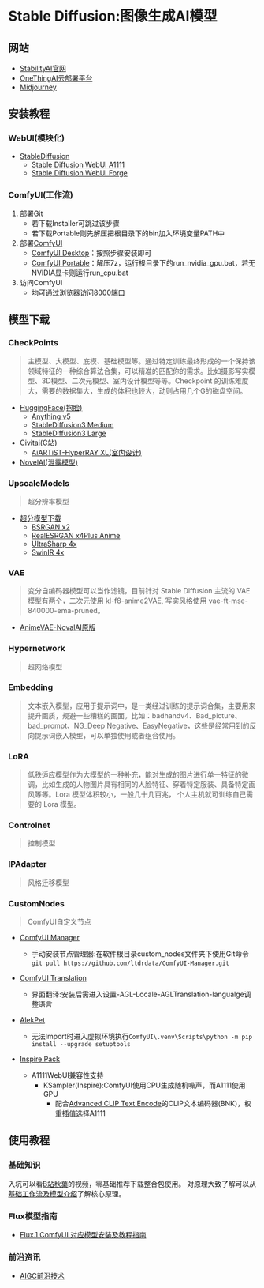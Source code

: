 # Stable Diffusion:图像生成AI模型
## 网站
- [StabilityAI官网](https://stability.ai)
- [OneThingAI云部署平台](https://console.onethingai.com/)
- [Midjourney](https://www.midjourney.com/)

## 安装教程
### WebUI(模块化)
- [StableDiffusion](https://github.com/Stability-AI/StableDiffusion)
  - [Stable Diffusion WebUI A1111](https://github.com/AUTOMATIC1111/stable-diffusion-webui)
  - [Stable Diffusion WebUI Forge](https://github.com/lllyasviel/stable-diffusion-webui-forge)

### ComfyUI(工作流)
1. 部署[Git](https://github.com/git-for-windows/git/releases)
    - 若下载Installer可跳过该步骤
    - 若下载Portable则先解压把根目录下的bin加入环境变量PATH中
2. 部署[ComfyUI](https://www.comfy.org)
    - [ComfyUI Desktop](https://dl.todesktop.com/241012ess7yxs0e/windows/nsis/x64)：按照步骤安装即可
    - [ComfyUI Portable](https://github.com/comfyanonymous/ComfyUI)：解压7z，运行根目录下的run_nvidia_gpu.bat，若无NVIDIA显卡则运行run_cpu.bat
3. 访问ComfyUI
    - 均可通过浏览器访问[8000端口](http://localhost:8000)

## 模型下载
### CheckPoints
> 主模型、大模型、底模、基础模型等。通过特定训练最终形成的一个保持该领域特征的一种综合算法合集，可以精准的匹配你的需求。比如摄影写实模型、3D模型、二次元模型、室内设计模型等等。Checkpoint 的训练难度大，需要的数据集大，生成的体积也较大，动则占用几个G的磁盘空间。
- [HuggingFace(抱脸)](https://huggingface.co)
    - [Anything v5](https://huggingface.co/swl-models/Anything-v5.0-PRT/resolve/8f4143c96d5a9a9869061b5c3ea71a1d962790be/Anything-v5.0-PRT-RE.safetensors)
    - [StableDiffusion3 Medium](https://huggingface.co/stabilityai/stable-diffusion-3-medium/tree/main)
    - [StableDiffusion3 Large](https://huggingface.co/stabilityai/stable-diffusion-3.5-large/tree/main)
- [Civitai(C站)](https://civitai.com/)
    - [AiARTiST-HyperRAY XL(室内设计)](https://civitai.com/models/430186/aiartist-hyperray-xl-xl-interior-design-system)
- [NovelAI(泄露模型)](magnet:?xt=urn:btih:5bde442da86265b670a3e5ea3163afad2c6f8ecc)

### UpscaleModels
> 超分辨率模型
- [超分模型下载](https://openmodeldb.info/)
    - [BSRGAN x2](https://github.com/cszn/KAIR/releases/download/v1.0/BSRGANx2.pth)
    - [RealESRGAN x4Plus Anime](https://github.com/xinntao/Real-ESRGAN/releases/download/v0.2.2.4/RealESRGAN_x4plus_anime_6B.pth)
    - [UltraSharp 4x](https://mega.nz/folder/qZRBmaIY#nIG8KyWFcGNTuMX_XNbJ_g)
    - [SwinIR 4x](https://github.com/Kim2091/Kim2091-Models/releases/download/4x-SwinIR-M_Pretrain/4x-SwinIR-M_Pretrain.pth)

### VAE
> 变分自编码器模型可以当作滤镜，目前针对 Stable Diffusion 主流的 VAE 模型有两个，二次元使用 kl-f8-anime2VAE, 写实风格使用 vae-ft-mse-840000-ema-pruned。
- [AnimeVAE-NovalAI原版](https://huggingface.co/swl-models/animvae/resolve/main/animevae.pt)

### Hypernetwork
> 超网络模型

### Embedding
> 文本嵌入模型，应用于提示词中，是一类经过训练的提示词合集，主要用来提升画质，规避一些糟糕的画面。比如：badhandv4、Bad_picture、bad_prompt、NG_Deep Negative、EasyNegative，这些是经常用到的反向提示词嵌入模型，可以单独使用或者组合使用。

### LoRA
> 低秩适应模型作为大模型的一种补充，能对生成的图片进行单一特征的微调，比如生成的人物图片具有相同的人脸特征、穿着特定服装、具备特定画风等等。Lora 模型体积较小，一般几十几百兆， 个人主机就可训练自己需要的 Lora 模型。

### Controlnet
> 控制模型

### IPAdapter
> 风格迁移模型

### CustomNodes
> ComfyUI自定义节点
- [ComfyUI Manager](https://github.com/ltdrdata/ComfyUI-Manager)
    - 手动安装节点管理器:在软件根目录custom_nodes文件夹下使用Git命令`git pull https://github.com/ltdrdata/ComfyUI-Manager.git`

- [ComfyUI Translation](https://github.com/AIGODLIKE/AIGODLIKE-ComfyUI-Translation.git)
    - 界面翻译:安装后需进入设置-AGL-Locale-AGLTranslation-langualge调整语言

- [AlekPet](https://github.com/AlekPet/ComfyUI_Custom_Nodes_AlekPet.git)
    - 无法Import时进入虚拟环境执行`ComfyUI\.venv\Scripts\python -m pip install --upgrade setuptools`

- [Inspire Pack](https://github.com/ltdrdata/ComfyUI-Inspire-Pack)
    - A1111WebUI兼容性支持
        - KSampler(Inspire):ComfyUI使用CPU生成随机噪声，而A1111使用GPU
            - 配合[Advanced CLIP Text Encode](https://github.com/BlenderNeko/ComfyUI_ADV_CLIP_emb)的CLIP文本编码器(BNK)，权重插值选择A1111

## 使用教程
### 基础知识
入坑可以看[B站秋葉](https://space.bilibili.com/12566101)的视频，零基础推荐下载整合包使用。
对原理大致了解可以从[基础工作流及模型介绍](https://www.cnblogs.com/joy99/p/18399471)了解核心原理。

### Flux模型指南
- [Flux.1 ComfyUI 对应模型安装及教程指南](https://comfyui-wiki.com/zh/tutorial/advanced/flux1-comfyui-guide-workflow-and-examples)

### 前沿资讯
- [AIGC前沿技术](https://github.com/602387193c/ComfyUI-wiki)